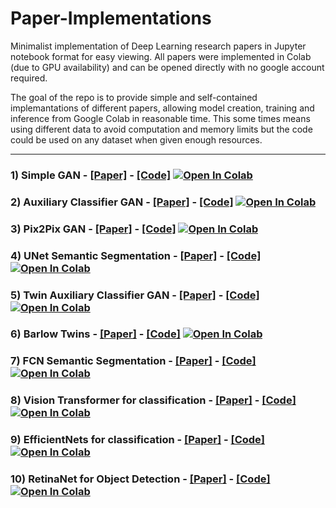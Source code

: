 # Paper-Implementations

Minimalist implementation of Deep Learning research papers in Jupyter notebook format for easy viewing. All papers were implemented in Colab (due to GPU availability) and can be opened directly with no google account required. 

The goal of the repo is to provide simple and self-contained implemantations of different papers, allowing model creation, training and inference from Google Colab in reasonable time. This some times means using different data to avoid computation and memory limits but the code could be used on any dataset when given enough resources.

***

### 1) Simple GAN - [__[Paper]__](https://arxiv.org/abs/1406.2661) -  [__[Code]__](https://github.com/Jolloniego/paper-implementations/blob/main/notebooks/GAN.ipynb) [![Open In Colab](https://colab.research.google.com/assets/colab-badge.svg)](https://colab.research.google.com/github/Jolloniego/paper-implementations/blob/main/notebooks/GAN.ipynb)

### 2) Auxiliary Classifier GAN - [__[Paper]__](https://arxiv.org/abs/1610.09585.pdf) -  [__[Code]__](https://github.com/Jolloniego/paper-implementations/blob/main/notebooks/AC_GAN.ipynb) [![Open In Colab](https://colab.research.google.com/assets/colab-badge.svg)](https://colab.research.google.com/github/Jolloniego/paper-implementations/blob/main/notebooks/AC_GAN.ipynb)

### 3) Pix2Pix GAN - [__[Paper]__](https://arxiv.org/abs/1611.07004) -  [__[Code]__](https://github.com/Jolloniego/paper-implementations/blob/main/notebooks/Pix2Pix_GAN.ipynb) [![Open In Colab](https://colab.research.google.com/assets/colab-badge.svg)](https://colab.research.google.com/github/Jolloniego/paper-implementations/blob/main/notebooks/Pix2Pix_GAN.ipynb)

### 4) UNet Semantic Segmentation - [__[Paper]__](https://arxiv.org/abs/1505.04597) -  [__[Code]__](https://github.com/Jolloniego/paper-implementations/blob/main/notebooks/UNet_Segmentation.ipynb) [![Open In Colab](https://colab.research.google.com/assets/colab-badge.svg)](https://colab.research.google.com/github/Jolloniego/paper-implementations/blob/main/notebooks/UNet_Segmentation.ipynb)

### 5) Twin Auxiliary Classifier GAN - [__[Paper]__](https://arxiv.org/abs/1907.02690.pdf) -  [__[Code]__](https://github.com/Jolloniego/paper-implementations/blob/main/notebooks/TAC_GAN.ipynb) [![Open In Colab](https://colab.research.google.com/assets/colab-badge.svg)](https://colab.research.google.com/github/Jolloniego/paper-implementations/blob/main/notebooks/TAC_GAN.ipynb)

### 6) Barlow Twins - [__[Paper]__](https://arxiv.org/abs/2103.03230.pdf) -  [__[Code]__](https://github.com/Jolloniego/paper-implementations/blob/main/notebooks/Barlow_Twins.ipynb) [![Open In Colab](https://colab.research.google.com/assets/colab-badge.svg)](https://colab.research.google.com/github/Jolloniego/paper-implementations/blob/main/notebooks/Barlow_Twins.ipynb)

### 7) FCN Semantic Segmentation - [__[Paper]__](https://arxiv.org/abs/1411.4038.pdf) -  [__[Code]__](https://github.com/Jolloniego/paper-implementations/blob/main/notebooks/FCNet_Segmentation.ipynb) [![Open In Colab](https://colab.research.google.com/assets/colab-badge.svg)](https://colab.research.google.com/github/Jolloniego/paper-implementations/blob/main/notebooks/FCNet_Segmentation.ipynb)

### 8) Vision Transformer for classification - [__[Paper]__](https://arxiv.org/abs/2010.11929.pdf) -  [__[Code]__](https://github.com/Jolloniego/paper-implementations/blob/main/notebooks/ViT_Scenes.ipynb) [![Open In Colab](https://colab.research.google.com/assets/colab-badge.svg)](https://colab.research.google.com/github/Jolloniego/paper-implementations/blob/main/notebooks/ViT_Scenes.ipynb)

### 9) EfficientNets for classification - [__[Paper]__](https://arxiv.org/abs/1905.11946.pdf) -  [__[Code]__](https://github.com/Jolloniego/paper-implementations/blob/main/notebooks/EfficientNets.ipynb) [![Open In Colab](https://colab.research.google.com/assets/colab-badge.svg)](https://colab.research.google.com/github/Jolloniego/paper-implementations/blob/main/notebooks/EfficientNets.ipynb)

### 10) RetinaNet for Object Detection - [__[Paper]__](https://arxiv.org/abs/1708.02002.pdf) -  [__[Code]__](https://github.com/Jolloniego/paper-implementations/blob/main/notebooks/RetinaNet.ipynb) [![Open In Colab](https://colab.research.google.com/assets/colab-badge.svg)](https://colab.research.google.com/github/Jolloniego/paper-implementations/blob/main/notebooks/RetinaNet.ipynb)

